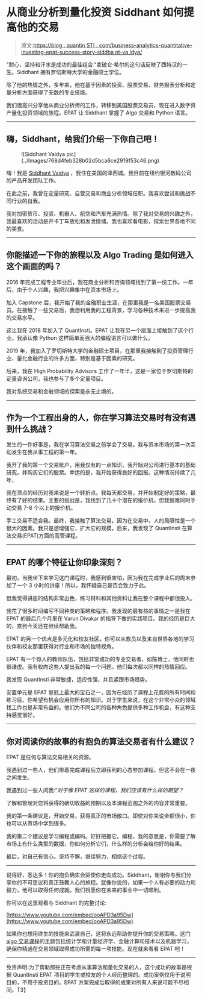 # 从商业分析到量化投资 Siddhant 如何提高他的交易

> 原文:[https://blog . quantin STI . com/business-analytics-quantitative-investing-epat-success-story-siddha nt-va idya/](https://blog.quantinsti.com/business-analytics-quantitative-investing-epat-success-story-siddhant-vaidya/)

"耐心、坚持和汗水是成功的最佳组合."拿破仑·希尔的这句话反映了西特汉的一生。Siddhant 拥有罗切斯特大学的金融硕士学位。

除了他的热情之外，多年来，他在基于因素的投资、股票交易、财务报表分析和定量分析方面获得了无数的专业技能。

我们很高兴分享他从商业分析师的工作，转移到美国股票交易员，现在进入数字资产量化投资领域的旅程。EPAT 让 Siddhant 掌握了 Algo 交易和 Python 语言。

* * *

## 嗨，Siddhant，给我们介绍一下你自己吧！

<figure class="kg-card kg-image-card">![Siddhant Vaidya pic](../Images/768d4feb328b02d5bca6ce2919f53c46.png)</figure>

嗨！我是 [Siddhant Vaidya](https://www.linkedin.com/in/siddhant-vaidya/) ，我住在美国的泽西城。我目前在纽约银河数码公司的产品开发团队工作。

在此之前，我曾在定量研究、自营交易和商业分析领域任职。我喜欢尝试和挑战不同行业的自我。

我对加密货币、投资、机器人、航空和汽车充满热情。除了我对交易的兴趣之外，我最喜欢的活动是开卡丁车放松和发泄情绪。我也喜欢看电影，探索世界各地不同的美食。

* * *

## 你能描述一下你的旅程以及 Algo Trading 是如何进入这个画面的吗？

2016 年完成工程专业毕业后，我在商业分析和咨询领域找到了第一份工作。一年后，由于个人兴趣，我把兴趣集中在资本市场上。

加入 Capstone 后，我开始了我的金融职业生涯，在那里我是一名美国股票交易员。在接触了一些交易后，我想利用我的工程背景，学习各种技术来进一步提高我的交易水平。

这让我在 2018 年加入了 QuantInsti。EPAT 让我在另一个层面上接触到了这个行业。我承认像 Python 这样简单而强大的编程语言可以做什么。

2019 年，我加入了罗切斯特大学的金融硕士项目，在那里我接触到了投资管理行业、量化金融行业的许多方面，特别是基于因素的研究。

后来，我在 High Probability Advisors 工作了一年半，这是一家位于罗切斯特的定量咨询公司，我也参与了多个定量项目。

我对系统交易和金融领域的探索是永无止境的。

* * *

## 作为一个工程出身的人，你在学习算法交易时有没有遇到什么挑战？

发生的一件好事是，我在学习算法交易之前学会了交易。我与资本市场的第一次互动发生在我从事工程的第一年。

我开了我的第一个交易账户，用我仅有的一点知识，我开始对公司进行基本的基础研究，并购买它们的股票。幸运的是，我开始获得良好的回报。这种情况持续了几年，

我在顶点的经历对我来说是一个转折点。我每天都交易，并开始制定好的策略，最终有了好的结果。主要的挑战是，我找到了几十个潜在的报价机，但我很难同时手动交易 7-8 个以上的报价机。

手工交易不适合我。最终，我接触了算法交易。因为在交易中，人的局限性是一个很大的因素。我只是想增强它，扩大它的规模。后来，我发现了 QuantInsti 在算法交易(EPAT)方面的高管课程。

* * *

## EPAT 的哪个特征让你印象深刻？

最初，当我坐下来学习这门课程时，我感到很害怕，因为我在完成学业后的周末参加了一个 3 小时的讲座！所以，我怀疑自己是否会致力于此。

但我觉得讲座的结构非常出色，练习材料和其他资料让我在整个课程中都很投入。

我花了很多时间编写不同种类的策略和程序。我发现的最有益的事情之一是我在 EPAT 的最后几个月里在 Varun Divakar 的指导下做的实践项目。我的经历是巨大的，直到今天还在继续帮助我。

EPAT 的另一个优点是多元化和校友社区。你可以从教员以及来自世界各地的学习伙伴和校友那里获得对行业和市场的独特视角。

EPAT 有一个惊人的教师队伍，包括非常成功的专业交易者，如陈博士，他同时也很谦虚。我有权向这些人提出我的每一个问题。他们每次都以同样的热情回应。

我发现 QuantInsti 非常敏捷，适应性强，并且紧跟市场趋势。

安置单元是 EPAT 皇冠上最大的宝石之一，因为在经历了课程上花费的所有时间和练习后，你希望有机会应用你所有的知识。对于学生来说，在这个非常小众的领域找工作也是非常有益的。他们为不同公司的各种角色提供多种工作机会，有这种支持感觉很好。

* * *

## 你对阅读你的故事的有抱负的算法交易者有什么建议？

EPAT 是任何与算法交易相关的资源。

我遇到过一些人，他们带着完成课程后立即获利的心态参加课程。但这不会在一夜之间发生。

我遇到过一些人问我:“*对于像 EPAT 这样的课程，我们应该有什么样的期望？*

了解和管理对您将获得的确切收益的预期以及本课程范围之外的内容非常重要。

我的第一条建议是，开始交易，获得真正的市场敞口。即使对你来说金额很小，你也可以从市场中学到很多。

我的第二个建议是学习编程或编码。好好把握它。编程，我的意思是，你需要了解市场上有什么类型的数据，你如何分析它们，什么样的分析会给你好的结果。

最后，对自己有信心。坚持不懈，继续努力，相信这个过程。

* * *

说得好，悉达多！你的抱负确实会驱使你走向成功。Siddhant，谢谢你与我们分享你的不可思议和真正鼓舞人心的旅程。就像你说的，如果一个人有必要的动力和毅力，他可以取得任何成就。我们祝愿你在未来的事业中一切顺利。

你可以在这里观看与 Siddhant 的完整讨论:

[https://www.youtube.com/embed/ooAPD3a95Dw](https://www.youtube.com/embed/ooAPD3a95Dw)

如果你也想用终生的技能来武装自己，这将永远帮助你提升你的交易策略。这门 [algo 交易课程](https://www.quantinsti.com/epat)的主题包括统计学和计量经济学、金融计算和技术以及机器学习，确保你精通在交易领域取得成功所需的每一项技能。现在就来看看 EPAT 吧！

* * *

免责声明:为了帮助那些正在考虑从事算法和量化交易的人，这个成功的故事是根据 QuantInsti EPAT 项目的学生或校友的个人经历整理的。成功案例仅用于说明目的，不用于投资目的。EPAT 方案完成后取得的成果对所有人来说可能不尽相同。T3】